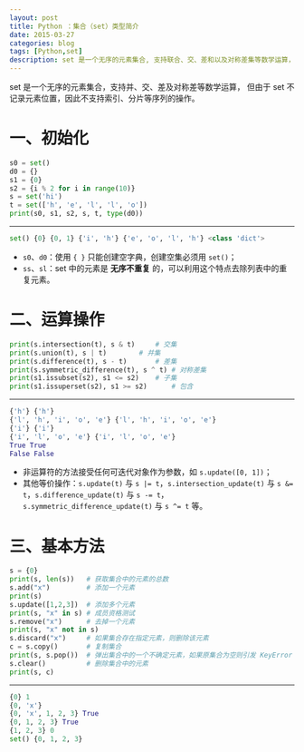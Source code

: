 ```yaml
---
layout: post
title: Python ：集合（set）类型简介
date: 2015-03-27
categories: blog
tags: [Python,set]
description: set 是一个无序的元素集合, 支持联合、交、差和以及对称差集等数学运算， 但由于 set 不记录元素位置，因此不支持索引、分片等序列的操作。
---
```

set 是一个无序的元素集合，支持并、交、差及对称差等数学运算， 但由于 set 不记录元素位置，因此不支持索引、分片等序列的操作。

# 一、初始化

```py
s0 = set()
d0 = {}
s1 = {0}
s2 = {i % 2 for i in range(10)}
s = set('hi')
t = set(['h', 'e', 'l', 'l', 'o'])
print(s0, s1, s2, s, t, type(d0))
```
---

```py
set() {0} {0, 1} {'i', 'h'} {'e', 'o', 'l', 'h'} <class 'dict'>
```

- `s0`、`d0`：使用 `{ }` 只能创建空字典，创建空集必须用 `set()`；
- `ss`、`sl`：set 中的元素是 **无序不重复** 的，可以利用这个特点去除列表中的重复元素。

# 二、运算操作

```py
print(s.intersection(t), s & t)		# 交集
print(s.union(t), s | t) 		# 并集 
print(s.difference(t), s - t)		# 差集 
print(s.symmetric_difference(t), s ^ t)	# 对称差集 
print(s1.issubset(s2), s1 <= s2)	# 子集
print(s1.issuperset(s2), s1 >= s2)      # 包含
```
---

```py
{'h'} {'h'}
{'l', 'h', 'i', 'o', 'e'} {'l', 'h', 'i', 'o', 'e'}
{'i'} {'i'}
{'i', 'l', 'o', 'e'} {'i', 'l', 'o', 'e'}
True True
False False
```

- 非运算符的方法接受任何可迭代对象作为参数，如 `s.update([0, 1])`；
- 其他等价操作：`s.update(t)` 与 `s |= t`，`s.intersection_update(t)` 与 `s &= t`，`s.difference_update(t)` 与 `s -= t`，`s.symmetric_difference_update(t)` 与 `s ^= t` 等。

# 三、基本方法

```py
s = {0}
print(s, len(s))   # 获取集合中的元素的总数
s.add("x")         # 添加一个元素
print(s)
s.update([1,2,3])  # 添加多个元素
print(s, "x" in s) # 成员资格测试
s.remove("x")      # 去掉一个元素
print(s, "x" not in s)  
s.discard("x")     # 如果集合存在指定元素，则删除该元素
c = s.copy()       # 复制集合     
print(s, s.pop())  # 弹出集合中的一个不确定元素，如果原集合为空则引发 KeyError
s.clear()          # 删除集合中的元素
print(s, c)
```
---

```py
{0} 1
{0, 'x'}
{0, 'x', 1, 2, 3} True
{0, 1, 2, 3} True
{1, 2, 3} 0
set() {0, 1, 2, 3}
```

